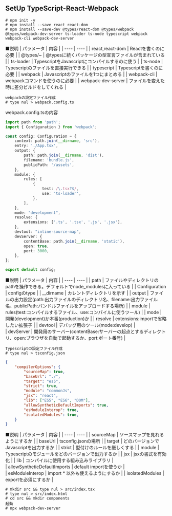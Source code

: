 ## SetUp TypeScript-React-Webpack
``` dos
# npm init -y
# npm install --save react react-dom
# npm install --save-dev @types/react-dom @types/webpack @types/webpack-dev-server ts-loader ts-node typescript webpack webpack-cli webpack-dev-server
```
■説明
|  パラメータ  |  内容  |
| ---- | ---- |
|  react,react-dom  |  Reactを書くのに必要  |
|  @types/~  |  @typesに続くパッケージの型宣言ファイルが含まれている  |
| ts-loader | TypescriptをJavascriptにコンパイルするのに使う |
| ts-node | Typescriptのファイルを直接実行できる |
| typescript | Typescriptを書くのに必要 |
| webpack | Javascriptのファイルを1つにまとめる |
| webpack-cli | webpackコマンドを使うのに必要 |
| webpack-dev-server | ファイルを変えた時に差分ビルドをしてくれる |
```dos
webpackの設定ファイル作成
# type nul > webpack.config.ts
```
webpack.config.tsの内容
```ts:webpack.config.ts
import path from 'path';
import { Configuration } from 'webpack';

const config: Configuration = {
    context: path.join(__dirname, 'src'),
    entry: './App.tsx',
    output: {
        path: path.join(__dirname, 'dist'),
        filename: 'bundle.js',
        publicPath: '/assets',
    },
    module: {
        rules: [
            {
                test: /\.tsx?$/,
                use: 'ts-loader',
            },
        ],
    },
    mode: "development",
    resolve: {
        extensions: ['.ts', '.tsx', '.js', '.jsx'],
    },
    devtool: "inline-source-map",
    devServer: {
        contentBase: path.join(__dirname, 'static'),
        open: true,
        port: 3000,
    },
};

export default config;
```
■説明
|  パラメータ  |  内容  |
| ---- | ---- |
| path | ファイルやディレクトリのpathを操作できる。デフォルトでnode_modulesに入っている |
| Configuration | configのtype |
| __dirname | カレントディレクトリを示す |
| output | ファイルの出力設定(path:出力ファイルのディレクトリ名、filename:出力ファイル名、publicPath:バンドルファイルをアップロードする場所) |
| module | rules(test:コンパイルするファイル、use:コンパイルに使うツール) |
| mode | 開発(development)か本番(production)か |
| resolve | extensions:importで省略したい拡張子 |
| devtool | デバッグ用のツール(mode:develop) |			
| devServer | 開発用のサーバー(contentBase:サーバーの起点とするディレクトリ、open:ブラウザを自動で起動するか、port:ポート番号) |

```dos
Typescriptの設定ファイル作成
# type nul > tsconfig.json
```
```json:tsconfig.json
{
    "compilerOptions": {
        "sourceMap": true,
        "baseUrl": "./",
        "target": "es5",
        "strict": true,
        "module": "commonJs",
        "jsx": "react",
        "lib": ["ES5", "ES6", "DOM"],
        "allowSyntheticDefaultImports": true,
        "esModuleInterop": true,
        "isolatedModules": true,
    }
}
```
■説明
|  パラメータ  |  内容  |
| ---- | ---- |
| sourceMap | ソースマップを見れるようにするか |
| baseUrl | tsconfig.jsonの場所 |
| target | どのバージョンでJavascriptを出力するか |
| strict | 型付けのルールを厳しくする |
| module | Typescriptのモジュールをどのバージョンで出力するか |
| jsx | jsxの書式を有効化 |
| lib | コンパイルに使用する組み込みライブラリ |			
| allowSyntheticDefaultImports | default importを使うか |				
| esModuleInterop | import	* 以外も使えるようにするか |
| isolatedModules | exportを必須にするか |
```dos
# mkdir src && type nul > src/index.tsx
# type nul > src/index.html
# cd src && mkdir components
起動
# npx webpack-dev-server
```
